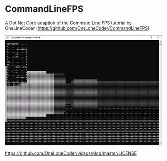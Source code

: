 # CommandLineFPS
A Dot Net Core adaption of the Command Line FPS tutorial by OneLineCoder (https://github.com/OneLoneCoder/CommandLineFPS)

![Screenshot](Screenshot.png)

https://github.com/OneLoneCoder/videos/blob/master/LICENSE
